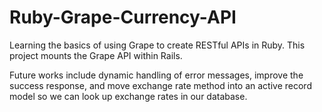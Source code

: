 # Ruby-Grape-Currency-API

Learning the basics of using Grape to create RESTful APIs in Ruby. This project mounts the Grape API within Rails.

Future works include dynamic handling of error messages, improve the success response, and move exchange rate method into an active record model so we can look up exchange rates in our database.
